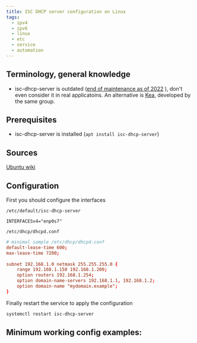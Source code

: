 ```yaml
---
title: ISC DHCP server configuration on Linux
tags:
  - ipv4
  - ipv6
  - linux
  - etc
  - service
  - automation
---
```

Terminology, general knowledge
---
- isc-dhcp-server is outdated ([end of maintenance as of 2022](https://www.isc.org/dhcp/) ), don't even consider it in real applicatoins. An alternative is [Kea](https://kea.readthedocs.io/en/latest/arm/intro.html), developed by the same group.

Prerequisites
---
- isc-dhcp-server is installed (`apt install isc-dhcp-server`)

Sources
---
[Ubuntu wiki](https://documentation.ubuntu.com/server/how-to/networking/install-isc-dhcp-server/index.html)

Configuration
---
First you should configure the interfaces

`/etc/default/isc-dhcp-server`

```isc-dhcp-server
INTERFACESv4="enp0s7"
```

 `/etc/dhcp/dhcpd.conf`

```dhcpd.conf
# minimal sample /etc/dhcp/dhcpd.conf
default-lease-time 600;
max-lease-time 7200;
    
subnet 192.168.1.0 netmask 255.255.255.0 {
	range 192.168.1.150 192.168.1.200;
	option routers 192.168.1.254;
	option domain-name-servers 192.168.1.1, 192.168.1.2;
	option domain-name "mydomain.example";
}
```

Finally restart the service to apply the configuration

```bash
systemctl restart isc-dhcp-server
```
Minimum working config examples:
---